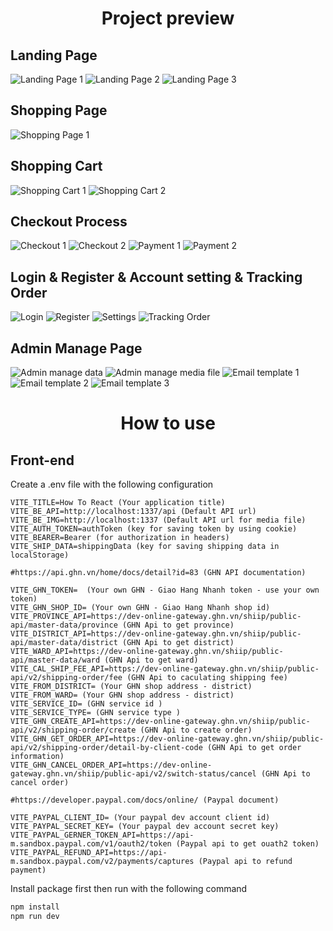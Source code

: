 <div align="center" style="font-size:40px, line-height:48px;font-weight:bold">
  <h1>
  <b>Project preview</b></h1>
</div>

<h2><b>Landing Page</b></h2>

![Landing Page 1](./preview%20img/HomePage_1.png)
![Landing Page 2](./preview%20img/HomePage_2.png)
![Landing Page 3](./preview%20img/HomePage_3.png)

<h2><b>Shopping Page</b></h2>

![Shopping Page 1](./preview%20img/ShoppingPage.png)

<h2><b>Shopping Cart</b></h2>

![Shopping Cart 1](./preview%20img/ShoppingCart_1.png)
![Shopping Cart 2](./preview%20img/ShoppingCart_2.png)

<h2><b>Checkout Process</b></h2>

![Checkout 1](./preview%20img/CheckoutBilling.png)
![Checkout 2](./preview%20img/CheckoutPayment.png)
![Payment 1](./preview%20img/PaypalPayment.png)
![Payment 2](./preview%20img/VNPayPayment.png)

<h2><b>Login & Register & Account setting & Tracking Order</b></h2>

![Login](./preview%20img/SignIn.png)
![Register](./preview%20img/Register.png)
![Settings](./preview%20img/AccountSetting.png)
![Tracking Order](./preview%20img/TrackingOrder.png)

<h2><b>Admin Manage Page</b></h2>

![Admin manage data](./preview%20img/AdminManagePage.png)
![Admin manage media file](./preview%20img/AdminManagePage.png)
![Email template 1](./preview%20img/ConfirmAccountTemplate.png)
![Email template 2](./preview%20img/ResetPasswordTemplate.png)
![Email template 3](./preview%20img/ConfirmOrderTemplate.png)

<div align="center" style="font-size:40px, line-height:48px;font-weight:bold">
  <h1>
  <b>How to use</b></h1>
</div>

<h2><b>Front-end</b></h2>

Create a .env file with the following configuration

```
VITE_TITLE=How To React (Your application title)
VITE_BE_API=http://localhost:1337/api (Default API url)
VITE_BE_IMG=http://localhost:1337 (Default API url for media file)
VITE_AUTH_TOKEN=authToken (key for saving token by using cookie)
VITE_BEARER=Bearer (for authorization in headers)
VITE_SHIP_DATA=shippingData (key for saving shipping data in localStorage)

#https://api.ghn.vn/home/docs/detail?id=83 (GHN API documentation)

VITE_GHN_TOKEN=  (Your own GHN - Giao Hang Nhanh token - use your own token)
VITE_GHN_SHOP_ID= (Your own GHN - Giao Hang Nhanh shop id)
VITE_PROVINCE_API=https://dev-online-gateway.ghn.vn/shiip/public-api/master-data/province (GHN Api to get province)
VITE_DISTRICT_API=https://dev-online-gateway.ghn.vn/shiip/public-api/master-data/district (GHN Api to get district)
VITE_WARD_API=https://dev-online-gateway.ghn.vn/shiip/public-api/master-data/ward (GHN Api to get ward)
VITE_CAL_SHIP_FEE_API=https://dev-online-gateway.ghn.vn/shiip/public-api/v2/shipping-order/fee (GHN Api to caculating shipping fee)
VITE_FROM_DISTRICT= (Your GHN shop address - district)
VITE_FROM_WARD= (Your GHN shop address - district)
VITE_SERVICE_ID= (GHN service id )
VITE_SERVICE_TYPE= (GHN service type )
VITE_GHN_CREATE_API=https://dev-online-gateway.ghn.vn/shiip/public-api/v2/shipping-order/create (GHN Api to create order)
VITE_GHN_GET_ORDER_API=https://dev-online-gateway.ghn.vn/shiip/public-api/v2/shipping-order/detail-by-client-code (GHN Api to get order information)
VITE_GHN_CANCEL_ORDER_API=https://dev-online-gateway.ghn.vn/shiip/public-api/v2/switch-status/cancel (GHN Api to cancel order)

#https://developer.paypal.com/docs/online/ (Paypal document)

VITE_PAYPAL_CLIENT_ID= (Your paypal dev account client id)
VITE_PAYPAL_SECRET_KEY= (Your paypal dev account secret key)
VITE_PAYPAL_GERNER_TOKEN_API=https://api-m.sandbox.paypal.com/v1/oauth2/token (Paypal api to get ouath2 token)
VITE_PAYPAL_REFUND_API=https://api-m.sandbox.paypal.com/v2/payments/captures (Paypal api to refund payment)
```

Install package first then run with the following command
```bash
npm install
npm run dev
```
